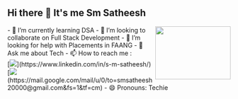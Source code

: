 ## Hi there 👋 It's me Sm Satheesh

<img align="right" width="170" height="120" src="https://i.pinimg.com/originals/47/f0/34/47f0342cec72b800463bf003eac1257e.gif">
- 🌱 I’m currently learning DSA
- 👯 I’m looking to collaborate on Full Stack Development
- 🤔 I’m looking for help with Placements in FAANG
- 💬 Ask me about Tech
- 📫 How to reach me :
<br /> [<img src="https://img.shields.io/badge/LinkedIn-0077B5?style=for-the-badge&logo=linkedin&logoColor=white" />](https://www.linkedin.com/in/s-m-satheesh/) 
<br /> [<img src="https://img.shields.io/badge/Gmail-D14836?style=for-the-badge&logo=gmail&logoColor=white" />(https://mail.google.com/mail/u/0/to=smsatheesh20000@gmail.com&fs=1&tf=cm)
- 😄 Pronouns: Techie
